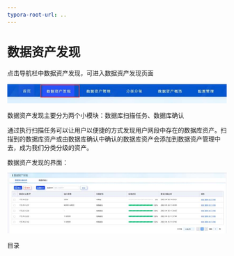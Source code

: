 ```yaml
---
typora-root-url: ..
---
```




# 数据资产发现

点击导航栏中数据资产发现，可进入数据资产发现页面 

![](/data_classification/images/operation/discovery/discovery_1.jpg)

数据资产发现主要分为两个小模块：数据库扫描任务、数据库确认

通过执行扫描任务可以让用户以便捷的方式发现用户网段中存在的数据库资产。扫描到的数据库资产或由数据库确认中确认的数据库资产会添加到数据资产管理中去，成为我们分类分级的资产。

数据资产发现的界面：

![](/data_classification/images/operation/discovery/discovery_2.jpg)

目录


